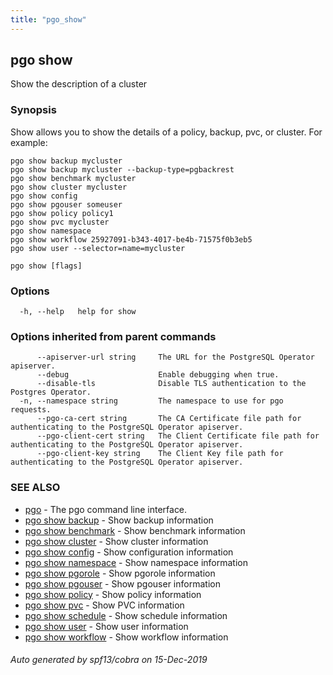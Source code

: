 ```yaml
---
title: "pgo_show"
---
```

## pgo show

Show the description of a cluster

### Synopsis

Show allows you to show the details of a policy, backup, pvc, or cluster. For example:

	pgo show backup mycluster
	pgo show backup mycluster --backup-type=pgbackrest
	pgo show benchmark mycluster
	pgo show cluster mycluster
	pgo show config
	pgo show pgouser someuser
	pgo show policy policy1
	pgo show pvc mycluster
	pgo show namespace
	pgo show workflow 25927091-b343-4017-be4b-71575f0b3eb5
	pgo show user --selector=name=mycluster

```
pgo show [flags]
```

### Options

```
  -h, --help   help for show
```

### Options inherited from parent commands

```
      --apiserver-url string     The URL for the PostgreSQL Operator apiserver.
      --debug                    Enable debugging when true.
      --disable-tls              Disable TLS authentication to the Postgres Operator.
  -n, --namespace string         The namespace to use for pgo requests.
      --pgo-ca-cert string       The CA Certificate file path for authenticating to the PostgreSQL Operator apiserver.
      --pgo-client-cert string   The Client Certificate file path for authenticating to the PostgreSQL Operator apiserver.
      --pgo-client-key string    The Client Key file path for authenticating to the PostgreSQL Operator apiserver.
```

### SEE ALSO

* [pgo](/operatorcli/cli/pgo/)	 - The pgo command line interface.
* [pgo show backup](/operatorcli/cli/pgo_show_backup/)	 - Show backup information
* [pgo show benchmark](/operatorcli/cli/pgo_show_benchmark/)	 - Show benchmark information
* [pgo show cluster](/operatorcli/cli/pgo_show_cluster/)	 - Show cluster information
* [pgo show config](/operatorcli/cli/pgo_show_config/)	 - Show configuration information
* [pgo show namespace](/operatorcli/cli/pgo_show_namespace/)	 - Show namespace information
* [pgo show pgorole](/operatorcli/cli/pgo_show_pgorole/)	 - Show pgorole information
* [pgo show pgouser](/operatorcli/cli/pgo_show_pgouser/)	 - Show pgouser information
* [pgo show policy](/operatorcli/cli/pgo_show_policy/)	 - Show policy information
* [pgo show pvc](/operatorcli/cli/pgo_show_pvc/)	 - Show PVC information
* [pgo show schedule](/operatorcli/cli/pgo_show_schedule/)	 - Show schedule information
* [pgo show user](/operatorcli/cli/pgo_show_user/)	 - Show user information
* [pgo show workflow](/operatorcli/cli/pgo_show_workflow/)	 - Show workflow information

###### Auto generated by spf13/cobra on 15-Dec-2019
